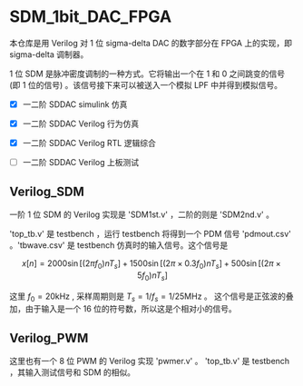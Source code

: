 # SDM_1bit_DAC_FPGA

本仓库是用 Verilog 对 1 位 sigma-delta DAC 的数字部分在 FPGA 上的实现，即 sigma-delta 调制器。

1 位 SDM 是脉冲密度调制的一种方式。它将输出一个在 1 和 0 之间跳变的信号 (即 1 位的信号) 。该信号接下来可以被送入一个模拟 LPF 中并得到模拟信号。

- [X] 一二阶 SDDAC simulink 仿真

- [X] 一二阶 SDDAC Verilog 行为仿真

- [X] 一二阶 SDDAC Verilog RTL 逻辑综合

- [ ] 一二阶 SDDAC Verilog 上板测试

## Verilog_SDM

一阶 1 位 SDM 的 Verilog 实现是 'SDM1st.v' ，二阶的则是 'SDM2nd.v' 。

'top_tb.v' 是 testbench ，运行 testbench 将得到一个 PDM 信号 'pdmout.csv' 。'tbwave.csv' 是 testbench 仿真时的输入信号。这个信号是

$$
x[n] = 2000\sin[(2\pi f_0) nT_s] + 1500\sin[(2\pi \times 0.3f_0) nT_s] + 500\sin[(2\pi \times 5f_0) nT_s]
$$

这里 $f_0 = 20\mathrm{kHz}$ , 采样周期则是 $T_s=1/f_s=1/25\mathrm{MHz}$ 。 这个信号是正弦波的叠加，由于输入是一个 16 位的符号数，所以这是个相对小的信号。

## Verilog_PWM

这里也有一个 8 位 PWM 的 Verilog 实现 'pwmer.v' 。 'top_tb.v' 是 testbench ，其输入测试信号和 SDM 的相似。